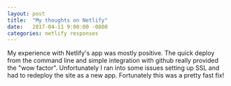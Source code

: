 ```yaml
---
layout: post
title:  "My thoughts on Netlify"
date:   2017-04-11 9:00:00 -0800
categories: netlify responses
---
```


My experience with Netlify's app was mostly positive. The quick deploy from the command line and simple integration with github really provided the "wow factor". Unfortunately I ran into some issues setting up SSL and had to redeploy the site as a new app. Fortunately this was a pretty fast fix!
